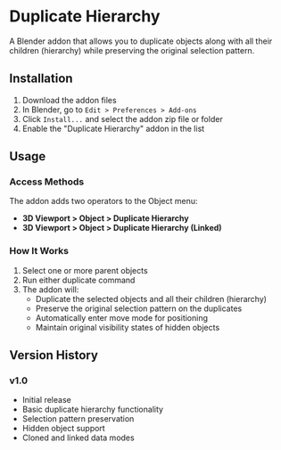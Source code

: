 # Duplicate Hierarchy

A Blender addon that allows you to duplicate objects along with all their children (hierarchy) while preserving the original selection pattern.

## Installation

1. Download the addon files
2. In Blender, go to `Edit > Preferences > Add-ons`
3. Click `Install...` and select the addon zip file or folder
4. Enable the "Duplicate Hierarchy" addon in the list

## Usage

### Access Methods

The addon adds two operators to the Object menu:

- **3D Viewport > Object > Duplicate Hierarchy**
- **3D Viewport > Object > Duplicate Hierarchy (Linked)**

### How It Works

1. Select one or more parent objects
2. Run either duplicate command
3. The addon will:
   - Duplicate the selected objects and all their children (hierarchy)
   - Preserve the original selection pattern on the duplicates
   - Automatically enter move mode for positioning
   - Maintain original visibility states of hidden objects

## Version History

### v1.0
- Initial release
- Basic duplicate hierarchy functionality
- Selection pattern preservation
- Hidden object support
- Cloned and linked data modes